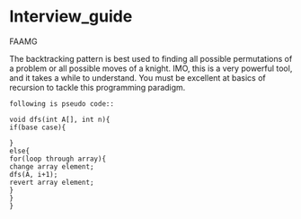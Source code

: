 # Interview_guide
FAAMG

The backtracking pattern is best used to finding all possible permutations of a problem or all possible moves of a knight.
IMO, this is a very powerful tool, and it takes a while to understand. You must be excellent at basics of recursion to tackle this programming paradigm.

```
following is pseudo code::

void dfs(int A[], int n){
if(base case){

}
else{
for(loop through array){
change array element;
dfs(A, i+1);
revert array element;
}
}
}
```
